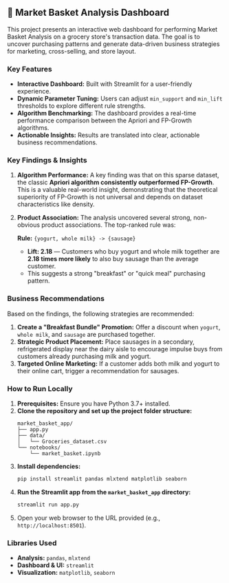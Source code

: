 ## 🛒 Market Basket Analysis Dashboard

This project presents an interactive web dashboard for performing Market Basket Analysis on a grocery store's transaction data. The goal is to uncover purchasing patterns and generate data-driven business strategies for marketing, cross-selling, and store layout.

### Key Features

*   **Interactive Dashboard:** Built with Streamlit for a user-friendly experience.
*   **Dynamic Parameter Tuning:** Users can adjust `min_support` and `min_lift` thresholds to explore different rule strengths.
*   **Algorithm Benchmarking:** The dashboard provides a real-time performance comparison between the Apriori and FP-Growth algorithms.
*   **Actionable Insights:** Results are translated into clear, actionable business recommendations.

### Key Findings & Insights

1.  **Algorithm Performance:** A key finding was that on this sparse dataset, the classic **Apriori algorithm consistently outperformed FP-Growth**. This is a valuable real-world insight, demonstrating that the theoretical superiority of FP-Growth is not universal and depends on dataset characteristics like density.

2.  **Product Association:** The analysis uncovered several strong, non-obvious product associations. The top-ranked rule was:
    
    **Rule:** `{yogurt, whole milk} -> {sausage}`
    
    - **Lift: 2.18** — Customers who buy yogurt and whole milk together are **2.18 times more likely** to also buy sausage than the average customer.
    - This suggests a strong "breakfast" or "quick meal" purchasing pattern.

### Business Recommendations

Based on the findings, the following strategies are recommended:

1.  **Create a "Breakfast Bundle" Promotion:** Offer a discount when `yogurt`, `whole milk`, and `sausage` are purchased together.
2.  **Strategic Product Placement:** Place sausages in a secondary, refrigerated display near the dairy aisle to encourage impulse buys from customers already purchasing milk and yogurt.
3.  **Targeted Online Marketing:** If a customer adds both milk and yogurt to their online cart, trigger a recommendation for sausages.

### How to Run Locally

1.  **Prerequisites:** Ensure you have Python 3.7+ installed.
2.  **Clone the repository and set up the project folder structure:**
    ```
    market_basket_app/
    ├── app.py
    ├── data/
    │   └── Groceries_dataset.csv
    └── notebooks/
        └── market_basket.ipynb
    ```
3.  **Install dependencies:**
    ```bash
    pip install streamlit pandas mlxtend matplotlib seaborn
    ```
4.  **Run the Streamlit app from the `market_basket_app` directory:**
    ```bash
    streamlit run app.py
    ```
5.  Open your web browser to the URL provided (e.g., `http://localhost:8501`).

### Libraries Used

*   **Analysis:** `pandas`, `mlxtend`
*   **Dashboard & UI:** `streamlit`
*   **Visualization:** `matplotlib`, `seaborn`